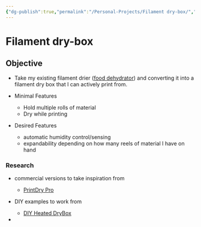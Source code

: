 ```yaml
---
{"dg-publish":true,"permalink":"/Personal-Projects/Filament dry-box/","tags":["3d_printing","additive_manufacturing","p_project"]}
---
```



# Filament dry-box

## Objective
- Take my existing filament drier ([food dehydrator](https://www.amazon.com/gp/product/B018UR4XJI/ref=ppx_yo_dt_b_search_asin_title?ie=UTF8&psc=1)) and converting it into a filament dry box that I can actively print from. 

- Minimal Features
	- Hold multiple rolls of material
	- Dry while printing 
- Desired Features
	- automatic humidity control/sensing
	- expandability depending on how many reels of material I have on hand

### Research 
- commercial versions to take inspiration from
	- [PrintDry Pro](https://www.matterhackers.com/store/l/printdry-pro-filament-drying-system/sk/M25THN6X?aff=7512) 
- DIY examples to work from
	- [DIY Heated DryBox](https://richrap.blogspot.com/2018/02/diy-heated-drybox-for-3d-printing.html) 

- 
